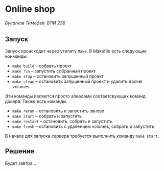 # Online shop
###### Булагков Тимофей, БПИ 236

## Запуск

Запуск происходит через утилиту `Make`. В Makefile есть следующие коиманды:

- `make build` – собрать проект
- `make run` – запустить собранный проект
- `make stop` – остановить запущенный проект
- `make clean` – остановить запущенный проект и удалить docker volumes

Эти команды являются просто алиасами соответсвующих команд докера. Также есть команды:

- `make rerun` – остановить и запустить заново
- `make start` – собрать и запустить
- `make restart` – остановить, собрать и запустить
- `make fresh` – остановить с удалением volumes, собрать и запустить

В начале для запуска сервера требуется выполнить команду `make start`.

## Решение

Будет завтра...